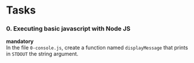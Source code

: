 # Tasks

### 0. Executing basic javascript with Node JS      
**mandatory**         
In the file `0-console.js`, create a function named `displayMessage` that prints in `STDOUT` the string argument.
